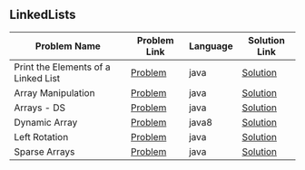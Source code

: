 ## LinkedLists

|Problem Name|Problem Link|Language|Solution Link|
---|---|---|---
|Print the Elements of a Linked List|[Problem](https://www.hackerrank.com/challenges/print-the-elements-of-a-linked-list/problem)|java|[Solution](./PrinttheElementsofaLinkedList.java)|
|Array Manipulation|[Problem](https://www.hackerrank.com/challenges/crush/problem)|java|[Solution](./ArrayManipulation.java)|
|Arrays - DS|[Problem](https://www.hackerrank.com/challenges/arrays-ds/problem)|java|[Solution](./Arrays-DS.java)|
|Dynamic Array|[Problem](https://www.hackerrank.com/challenges/dynamic-array/problem)|java8|[Solution](./DynamicArray.java)|
|Left Rotation|[Problem](https://www.hackerrank.com/challenges/array-left-rotation/problem)|java|[Solution](./LeftRotation.java)|
|Sparse Arrays|[Problem](https://www.hackerrank.com/challenges/sparse-arrays/problem)|java|[Solution](./SparseArrays.java)|